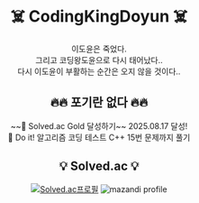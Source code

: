 <h1 align="center"> ☠️ CodingKingDoyun ☠️ </h1>
<div align="center">
  이도윤은 죽었다.</br>
  그리고 코딩왕도윤으로 다시 태어났다..</br>
  다시 이도윤이 부활하는 순간은 오지 않을 것이다..</br>
</div>

<h2 align="center"> 🔥🔥 포기란 없다 🔥🔥 </h2>
<div align="center">
  ~~💪 Solved.ac Gold 달성하기~~ 2025.08.17 달성!</br> 
  💪 Do it! 알고리즘 코딩 테스트 C++ 15번 문제까지 풀기</br>
</div>

<h2 align="center"> 💡 Solved.ac 💡 </h2>
<div align="center">
  
  [![Solved.ac프로필](http://mazassumnida.wtf/api/generate_badge?boj=dmdkrehdbs)](https://solved.ac/dmdkrehdbs)
  ![mazandi profile](http://mazandi.herokuapp.com/api?handle=dmdkrehdbs&theme=warm)
</div>

